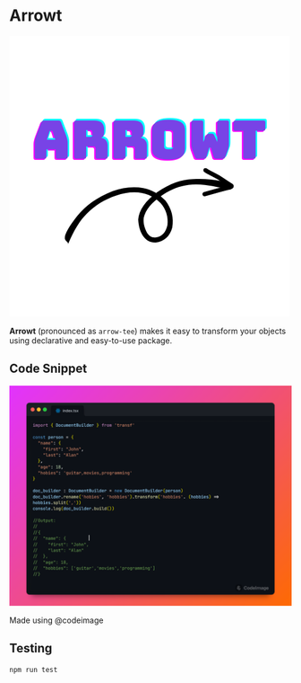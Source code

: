 # Arrowt

![Arrowt's logo](./img/arrowt_logo.png)

**Arrowt** (pronounced as `arrow-tee`) makes it easy to transform your objects using declarative and easy-to-use package.

## Code Snippet

![Code snippet](./img/codeImage_11.png)

Made using @codeimage

## Testing

```bash
npm run test
```
